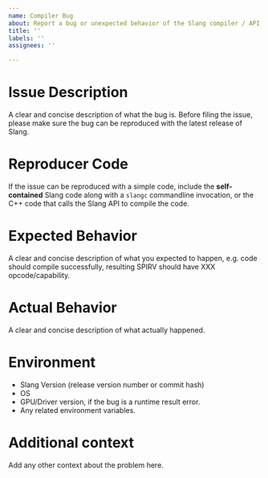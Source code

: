 ```yaml
---
name: Compiler Bug
about: Report a bug or unexpected behavior of the Slang compiler / API.
title: ''
labels: ''
assignees: ''

---
```


# Issue Description
A clear and concise description of what the bug is.
Before filing the issue, please make sure the bug can be reproduced with the latest release of Slang.

# Reproducer Code
If the issue can be reproduced with a simple code, include the **self-contained** Slang code along with a `slangc` commandline invocation, or the C++ code that calls the Slang API to compile the code.

# Expected Behavior
A clear and concise description of what you expected to happen, e.g. code should compile successfully, resulting SPIRV should have XXX opcode/capability.

# Actual Behavior
A clear and concise description of what actually happened.

# Environment
 - Slang Version (release version number or commit hash)
 - OS
 - GPU/Driver version, if the bug is a runtime result error.
 - Any related environment variables.

# Additional context
Add any other context about the problem here.
